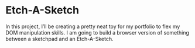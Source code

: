 # Etch-A-Sketch
In this project, I’ll be creating a pretty neat toy for my portfolio to flex my DOM manipulation skills. I am going to build a browser version of something between a sketchpad and an Etch-A-Sketch.

